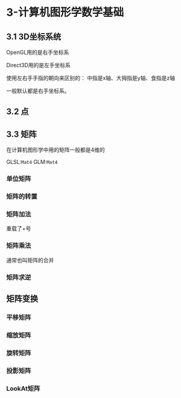 # 3-计算机图形学数学基础

## 3.1 3D坐标系统

OpenGL用的是右手坐标系

Direct3D用的是左手坐标系

使用左右手手指的朝向来区别的：
中指是x轴、大拇指是y轴、食指是z轴

一般默认都是右手坐标系。

## 3.2 点

## 3.3 矩阵

在计算机图形学中用的矩阵一般都是4维的

GLSL:`Mat4`
GLM:`Mat4`

### 单位矩阵

### 矩阵的转置

### 矩阵加法

重载了+号

### 矩阵乘法

通常也叫矩阵的合并

### 矩阵求逆


## 矩阵变换

### 平移矩阵

### 缩放矩阵

### 旋转矩阵

### 投影矩阵

### LookAt矩阵

